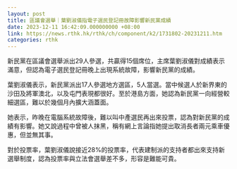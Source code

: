 ```yaml
---
layout: post
title: 區議會選舉｜葉劉淑儀指電子選民登記冊故障影響新民黨成績
date: 2023-12-11 16:42:09.000000000 +08:00
link: https://news.rthk.hk/rthk/ch/component/k2/1731802-20231211.htm
categories: rthk
---
```


新民黨在區議會選舉派出29人參選，共贏得15個席位，主席葉劉淑儀對成績表示滿意，但認為電子選民登記冊晚上出現系統故障，影響新民黨的成績。

葉劉淑儀表示，新民黨派出17人參選地方選區，5人當選。當中候選人於新界東的沙田及將軍澳北，以及屯門表現都很好。至於港島方面，她認為新民黨一向經營較細選區，難以於幾個月內擴大涵蓋面。

她表示，昨晚在電腦系統故障後，難以叫中產選民再出來投票，認為對新民黨的成績有影響。她又說過程中曾被人抹黑，稱有網上言論指她提出取消長者兩元乘車優惠，但並無其事。

對於投票率，葉劉淑儀說接近28%的投票率，代表建制派的支持者都出來支持新選舉制度，認為投票率與立法會選舉差不多，形容是難能可貴。
